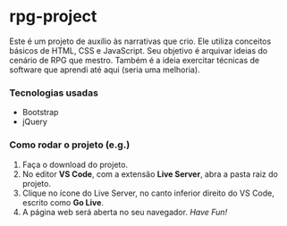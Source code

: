 # rpg-project

Este é um projeto de auxílio às narrativas que crio. Ele utiliza conceitos básicos de HTML, CSS e JavaScript. Seu objetivo é arquivar ideias do cenário de RPG que mestro. Também é a ideia exercitar técnicas de software que aprendi até aqui (seria uma melhoria).

### Tecnologias usadas

- Bootstrap
- jQuery

### Como rodar o projeto (e.g.)

1. Faça o download do projeto.
2. No editor **VS Code**, com a extensão **Live Server**, abra a pasta raiz do projeto.
3. Clique no ícone do Live Server, no canto inferior direito do VS Code, escrito como **Go Live**.
4. A página web será aberta no seu navegador. *Have Fun!*